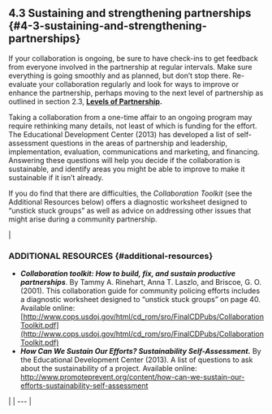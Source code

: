 ## 4.3 Sustaining and strengthening partnerships {#4-3-sustaining-and-strengthening-partnerships}

If your collaboration is ongoing, be sure to have check-ins to get feedback from everyone involved in the partnership at regular intervals. Make sure everything is going smoothly and as planned, but don’t stop there. Re-evaluate your collaboration regularly and look for ways to improve or enhance the partnership, perhaps moving to the next level of partnership as outlined in section 2.3, [**Levels of Partnership**](../2_what_is_a_community_partnership/23_levels_of_partnership.md)**.**

Taking a collaboration from a one-time affair to an ongoing program may require rethinking many details, not least of which is funding for the effort. The Educational Development Center (2013) has developed a list of self-assessment questions in the areas of partnership and leadership, implementation, evaluation, communications and marketing, and financing. Answering these questions will help you decide if the collaboration is sustainable, and identify areas you might be able to improve to make it sustainable if it isn’t already.

If you do find that there are difficulties, the _Collaboration Toolkit_ (see the Additional Resources below) offers a diagnostic worksheet designed to “unstick stuck groups” as well as advice on addressing other issues that might arise during a community partnership.

| 

### ADDITIONAL RESOURCES {#additional-resources}

*   **_Collaboration toolkit: How to build, fix, and sustain productive partnerships_**. By Tammy A. Rinehart, Anna T. Laszlo, and Briscoe, G. O. (2001). This collaboration guide for community policing efforts includes a diagnostic worksheet designed to “unstick stuck groups” on page 40\. Available online: [http://www.cops.usdoj.gov/html/cd_rom/sro/FinalCDPubs/CollaborationToolkit.pdf](http://www.cops.usdoj.gov/html/cd_rom/sro/FinalCDPubs/CollaborationToolkit.pdf)
*   **_How Can We Sustain Our Efforts? Sustainability Self-Assessment._** By the Educational Development Center (2013). A list of questions to ask about the sustainability of a project. Available online: http://www.promoteprevent.org/content/how-can-we-sustain-our-efforts-sustainability-self-assessment

 |
| --- |